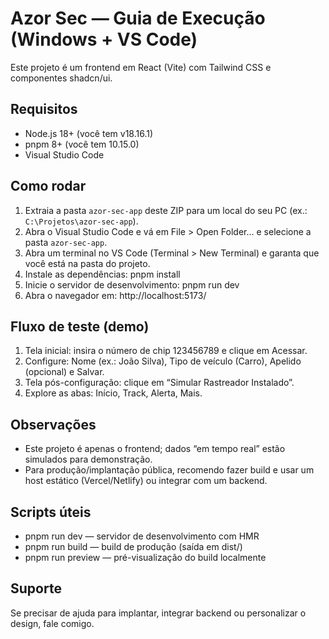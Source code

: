 # Azor Sec — Guia de Execução (Windows + VS Code)

Este projeto é um frontend em React (Vite) com Tailwind CSS e componentes shadcn/ui.

## Requisitos
- Node.js 18+ (você tem v18.16.1)
- pnpm 8+ (você tem 10.15.0)
- Visual Studio Code

## Como rodar
1. Extraia a pasta `azor-sec-app` deste ZIP para um local do seu PC (ex.: `C:\Projetos\azor-sec-app`).
2. Abra o Visual Studio Code e vá em File > Open Folder... e selecione a pasta `azor-sec-app`.
3. Abra um terminal no VS Code (Terminal > New Terminal) e garanta que você está na pasta do projeto.
4. Instale as dependências:
   pnpm install
5. Inicie o servidor de desenvolvimento:
   pnpm run dev
6. Abra o navegador em:
   http://localhost:5173/

## Fluxo de teste (demo)
1. Tela inicial: insira o número de chip 123456789 e clique em Acessar.
2. Configure: Nome (ex.: João Silva), Tipo de veículo (Carro), Apelido (opcional) e Salvar.
3. Tela pós-configuração: clique em “Simular Rastreador Instalado”.
4. Explore as abas: Início, Track, Alerta, Mais.

## Observações
- Este projeto é apenas o frontend; dados “em tempo real” estão simulados para demonstração.
- Para produção/implantação pública, recomendo fazer build e usar um host estático (Vercel/Netlify) ou integrar com um backend.

## Scripts úteis
- pnpm run dev — servidor de desenvolvimento com HMR
- pnpm run build — build de produção (saída em dist/)
- pnpm run preview — pré-visualização do build localmente

## Suporte
Se precisar de ajuda para implantar, integrar backend ou personalizar o design, fale comigo.

